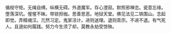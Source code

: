 循规守矩。无绳自缚。纵横无碍。外道魔军。存心澄寂。默照邪禅恣。瓷意忘缘。堕落深坑。惺惺不昧。带锁担枷。思善思恶。地狱天堂。佛见法见二铁围山。念起即觉。弄精魂汉。兀然习定。鬼家活计。进则迷理。退则乖宗。不进不退。有气死人。且道如何履践。努力今生须了却。莫教永劫受馀殃。

